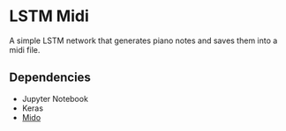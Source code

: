 # LSTM Midi

A simple LSTM network that generates piano notes and saves them into a midi file.


## Dependencies

 - Jupyter Notebook
 - Keras
 - [Mido](https://github.com/olemb/mido)

